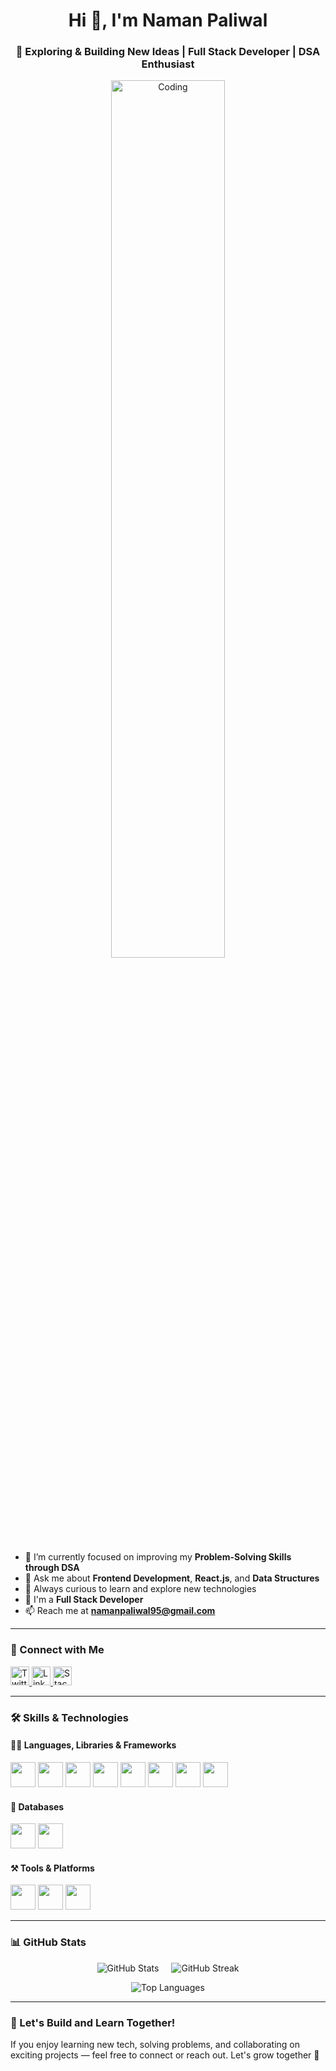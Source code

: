 <h1 align="center">Hi 👋, I'm Naman Paliwal</h1>
<h3 align="center">🚀 Exploring & Building New Ideas | Full Stack Developer | DSA Enthusiast</h3>

<p align="center">
  <img src="https://user-images.githubusercontent.com/74038190/225813708-98b745f2-7d22-48cf-9150-083f1b00d6c9.gif" alt="Coding" width="60%" />
</p>

- 🌱 I’m currently focused on improving my **Problem-Solving Skills through DSA**  
- 💬 Ask me about **Frontend Development**, **React.js**, and **Data Structures**  
- 🧠 Always curious to learn and explore new technologies  
- 💼 I'm a **Full Stack Developer**  
- 📫 Reach me at **namanpaliwal95@gmail.com**

---

### 🤝 Connect with Me

<p align="left">
  <a href="https://twitter.com/namanpaliwal95" target="_blank">
    <img src="https://cdn.jsdelivr.net/gh/devicons/devicon/icons/twitter/twitter-original.svg" alt="Twitter" width="30" height="30"/>
  </a>
  <a href="https://www.linkedin.com/in/namanpaliwal" target="_blank">
    <img src="https://cdn.jsdelivr.net/gh/devicons/devicon/icons/linkedin/linkedin-original.svg" alt="LinkedIn" width="30" height="30"/>
  </a>
  <a href="https://stackoverflow.com/users/23825945/naman-paliwal" target="_blank">
    <img src="https://cdn.jsdelivr.net/gh/devicons/devicon/icons/stackoverflow/stackoverflow-original.svg" alt="Stack Overflow" width="30" height="30"/>
  </a>
</p>

---

### 🛠️ Skills & Technologies

#### 👨‍💻 Languages, Libraries & Frameworks
<p>
  <img src="https://cdn.jsdelivr.net/gh/devicons/devicon/icons/cplusplus/cplusplus-original.svg" width="40" height="40"/>
  <img src="https://cdn.jsdelivr.net/gh/devicons/devicon/icons/javascript/javascript-original.svg" width="40" height="40"/>
  <img src="https://cdn.jsdelivr.net/gh/devicons/devicon/icons/html5/html5-original.svg" width="40" height="40"/>
  <img src="https://cdn.jsdelivr.net/gh/devicons/devicon/icons/css3/css3-original.svg" width="40" height="40"/>
  <img src="https://cdn.jsdelivr.net/gh/devicons/devicon/icons/react/react-original.svg" width="40" height="40"/>
  <img src="https://cdn.jsdelivr.net/gh/devicons/devicon/icons/redux/redux-original.svg" width="40" height="40"/>
  <img src="https://cdn.jsdelivr.net/gh/devicons/devicon/icons/nodejs/nodejs-original.svg" width="40" height="40"/>
  <img src="https://cdn.jsdelivr.net/gh/devicons/devicon/icons/express/express-original.svg" width="40" height="40"/>
</p>

#### 🧩 Databases
<p>
  <img src="https://cdn.jsdelivr.net/gh/devicons/devicon/icons/mongodb/mongodb-original.svg" width="40" height="40"/>
  <img src="https://cdn.jsdelivr.net/gh/devicons/devicon/icons/mysql/mysql-original.svg" width="40" height="40"/>
</p>

#### ⚒️ Tools & Platforms
<p>
  <img src="https://cdn.jsdelivr.net/gh/devicons/devicon/icons/git/git-original.svg" width="40" height="40"/>
  <img src="https://cdn.jsdelivr.net/gh/devicons/devicon/icons/github/github-original.svg" width="40" height="40"/>
  <img src="https://cdn.jsdelivr.net/gh/devicons/devicon/icons/vscode/vscode-original.svg" width="40" height="40"/>
</p>

---

### 📊 GitHub Stats


<div align="center" style="display: flex; justify-content: center; gap: 20px; flex-wrap: wrap;">
  <img src="https://github-readme-stats.vercel.app/api?username=namangit32&show_icons=true&locale=en&theme=default" alt="GitHub Stats" />
  <img src="https://github-readme-streak-stats.herokuapp.com?user=namangit32&theme=default" alt="GitHub Streak" />
</div>



<p align="center">
  <img src="https://github-readme-stats.vercel.app/api/top-langs/?username=namangit32&layout=compact&theme=default" alt="Top Languages" />
</p>

---

### 🚀 Let's Build and Learn Together!

If you enjoy learning new tech, solving problems, and collaborating on exciting projects — feel free to connect or reach out. Let's grow together 🚀
